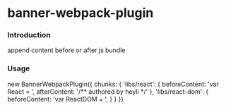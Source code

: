 # banner-webpack-plugin

### Introduction

append content before or after js bundle


### Usage

new BannerWebpackPlugin({
    chunks: {
        'libs/react': {
            beforeContent: 'var React = ',
            afterContent: '/** authored by heyli */'
        },
        'libs/react-dom': {
            beforeContent: 'var ReactDOM = ',
        }
    }
})
